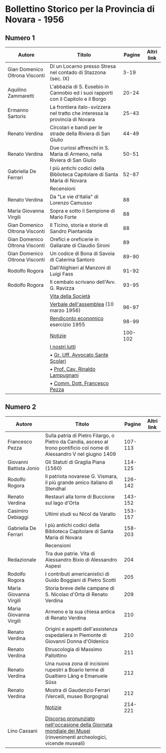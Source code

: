 # Bollettino Storico per la Provincia di Novara - 1956

## Numero 1

| Autore                         | Titolo                                                                                  | Pagine  | Altri link |
|--------------------------------|-----------------------------------------------------------------------------------------|---------|------------|
| Gian Domenico Oltrona Visconti | Di un Locarno presso Stresa nel contado di Stazzona (sec. IX)                           | 3-19    |            |
| Aquilino Zammaretti            | L'abbazia di S. Eusebio in Cannobio ed i suoi rapporti con il Capitolo e il Borgo       | 20-24   |            |
| Ermanno Sartoris               | La frontiera italo-svizzera nel tratto che interessa la provincia di Novara             | 25-43   |            |
| Renato Verdina                 | Circolari e bandi per le strade della Riviera di San Giulio                             | 44-49   |            |
| Renato Verdina                 | Due curiosi affreschi in S. Maria di Armeno, nella Riviera di San Giulio                | 50-51   |            |
| Gabriella De Ferrari           | I più antichi codici della Biblioteca Capitolare di Santa Maria di Novara               | 52-87   |            |
|                                | Recensioni                                                                              |         |            |
| Renato Verdina                 | Da "Le vie d'Italia" di Lorenzo Camusso                                                 | 88      |            |
| Maria Giovanna Virgili         | Sopra e sotto il Sempione di Mario Forte                                                | 88      |            |
| Gian Domenico Oltrona Visconti | Il Ticino, storia e storie di Sandro Piantanida                                         | 88      |            |
| Gian Domenico Oltrona Visconti | Orefici e oreficerie in Gallarate di Claudio Sironi                                     | 89      |            |
| Gian Domenico Oltrona Visconti | Un codice di Bona di Savoia di Caterina Santoro                                         | 89-90   |            |
| Rodolfo Rogora                 | Dall'Alighieri al Manzoni di Luigi Fass                                                 | 91-92   |            |
| Rodolfo Rogora                 | Il cembalo scrivano dell'Avv. G. Ravizza                                                | 93-95   |            |
|                                | [Vita della Società](http://www.ssno.it/BSPNo/bspn_vita56.html#560)                     |         |            |
|                                | [Verbale dell'assemblea](http://www.ssno.it/BSPNo/bspn_vita56.html#561) (10 marzo 1956) | 96-97   |            |
|                                | [Rendiconto economico](http://www.ssno.it/BSPNo/bspn_vita56.html#562) esercizio 1955    | 98-99   |            |
|                                | [Notizie](http://www.ssno.it/BSPNo/bspn_vita56.html#563)                                | 100-102 |            |
|                                | [I nostri lutti](http://www.ssno.it/BSPNo/bspn_vita56.html#564)                         |         |            |
|                                | • [Gr. Uff. Avvocato Sante Scolari](http://www.ssno.it/BSPNo/bspn_vita56.html#564-1)    |         |            |
|                                | • [Prof. Cav. Rinaldo Lampugnani](http://www.ssno.it/BSPNo/bspn_vita56.html#564-2)      |         |            |
|                                | • [Comm. Dott. Francesco Pezza](http://www.ssno.it/BSPNo/bspn_vita56.html#564-3)        |         |            |

## Numero 2

| Autore                  | Titolo                                                                                                                                                             | Pagine  | Altri link |
|-------------------------|--------------------------------------------------------------------------------------------------------------------------------------------------------------------|---------|------------|
| Francesco Pezza         | Sulla patria di Pietro Filargo, o Pietro da Candia, asceso al trono pontificio col nome di Alessandro V nel giugno 1409                                            | 107-113 |            |
| Giovanni Battista Jonio | Gli Statuti di Graglia Piana (1560)                                                                                                                                | 114-125 |            |
| Rodolfo Rogora          | Il patriota novarese G. Vismara, il più grande amico italiano di Stendhal                                                                                          | 126-142 |            |
| Renato Verdina          | Restauri alla torre di Buccione sul lago d'Orta                                                                                                                    | 143-152 |            |
| Casimiro Debiaggi       | Ultimi studi su Nicol da Varallo                                                                                                                                   | 153-157 |            |
| Gabriella De Ferrari    | I più antichi codici della Biblioteca Capitolare di Santa Maria di Novara                                                                                          | 158-203 |            |
|                         | Recensioni                                                                                                                                                         |         |            |
| Redazionale             | Tra due patrie. Vita di Alessandro Bixio di Alessandro Aspesi                                                                                                      | 204     |            |
| Rodolfo Rogora          | I contributi americanistici di Guido Boggiani di Pietro Scotti                                                                                                     | 205     |            |
| Maria Giovanna Virgili  | Storia breve delle campane di S. Nicolao d'Orta di Renato Verdina                                                                                                  | 209     |            |
| Maria Giovanna Virgili  | Armeno e la sua chiesa antica di Renato Verdina                                                                                                                    | 210     |            |
| Renato Verdina          | Origini e aspetti dell'assistenza ospedaliera in Piemonte di Giovanni Donna d'Oldenico                                                                             | 210     |            |
| Renato Verdina          | Etruscologia di Massimo Pallottino                                                                                                                                 | 211     |            |
| Renato Verdina          | Una nuova zona di incisioni rupestri a Boario terme di Gualtiero Läng e Emanuele Süss                                                                              | 212     |            |
| Renato Verdina          | Mostra di Gaudenzio Ferrari (Vercelli, museo Borgogna)                                                                                                             | 212     |            |
|                         | [Notizie](http://www.ssno.it/BSPNo/bspn_vita56.html#56-2)                                                                                                          | 214-221 |            |
| Lino Cassani            | [Discorso pronunziato nell'occasione della Giornata mondiale dei Musei](http://www.ssno.it/SSN/ssn_attiv_561111.html) (rinvenimenti archeologici, vicende museali) |         |            |
